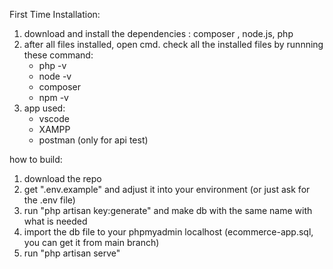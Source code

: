 First Time Installation: 
1. download and install the dependencies : composer , node.js, php
2. after all files installed, open cmd. check all the installed files by runnning these command:
    - php -v
    - node -v
    - composer
    - npm -v
3. app used:
    - vscode
    - XAMPP
    - postman (only for api test)

how to build: 
1. download the repo
2. get ".env.example" and adjust it into your environment (or just ask for the .env file)
3. run "php artisan key:generate" and make db with the same name with what is needed
4. import the db file to your phpmyadmin localhost (ecommerce-app.sql, you can get it from main branch) 
5. run "php artisan serve"
